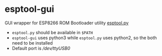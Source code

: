 # esptool-gui
GUI wrapper for ESP8266 ROM Bootloader utility [esptool.py](https://github.com/themadinventor/esptool)

* `esptool.py` should be available in `$PATH`
* `esptool-gui` uses python3 while `esptool.py` uses python2, so the both need to be installed
* Default port is */dev/ttyUSB0*
